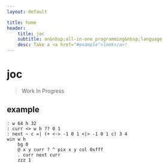 ```yaml
---
layout: default

title: home
header:
    title: joc
    subtitle: an&nbsp;all-in-one programming&nbsp;language
    desc: Take a <a href="#example">look</a>!
---
```


# joc

> Work In Progress

## example

```joc
: w 64 h 32
: curr <> w h ?? 0 1
: next ~ c =| (+ <-> -1 0 1 <|> -1 0 1 c) 3 4
win w h
    bg 0
    @ x y curr ? ^ pix x y col 0xfff
    . curr next curr
    zzz 1
```
